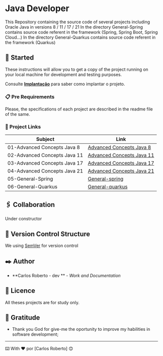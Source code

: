 # Java Developer

  This Repository containing the source code of several projects including Oracle Java in versions 8 / 11 / 17 / 21
  In the directory General-Spring contains source code referent in the framework (Spring, Spring Boot, Spring Cloud...)
  In the directory General-Quarkus contains source code referent in the framework (Quarkus)

## 🚀 Started

  These instructions will allow you to get a copy of the project running on your local machine for development and testing purposes.

Consulte **[Implantação](#-implanta%C3%A7%C3%A3o)** para saber como implantar o projeto.

### 📋 Pre Requirements

   Please, the specifications of each project are described in the readme file of the same.

### 🔧 Project Links

| Subject                      | Link                                                                                                           |
| ----------------------       | -------------------------------------------------------------------------------------------------------------- |
| 01-Advanced Concepts Java 8  | [Advanced Concepts Java 8](https://github.com/CarlosRobertoMedeiros/repo-java-developer/tree/main/Java%208)    |
| 02-Advanced Concepts Java 11 | [Advanced Concepts Java 11](https://github.com/CarlosRobertoMedeiros/repo-kotlin-developer-/tree/master/fundamentos/fundamentos-gerais) |
| 03-Advanced Concepts Java 17 | [Advanced Concepts Java 17](https://github.com/CarlosRobertoMedeiros/repo-kotlin-developer-/tree/master/fundamentos/fundamentos-gerais) |
| 04-Advanced Concepts Java 21 | [Advanced Concepts Java 21](https://github.com/CarlosRobertoMedeiros/repo-kotlin-developer-/tree/master/fundamentos/fundamentos-gerais) |
| 05-General-Spring            | [General-spring](https://github.com/CarlosRobertoMedeiros/repo-java-developer/tree/main/general-spring)| 
| 06-General-Quarkus           | [General-quarkus](https://github.com/CarlosRobertoMedeiros/repo-java-developer/tree/main/general-spring)| 


  
## 🖇️ Collaboration

  Under constructor

## 📌 Version Control Structure

We using [SemVer](http://semver.org/) for version control

## ✒️ Author

* **Carlos Roberto - dev ** - *Work and Documentation*

## 📄 Licence

   All theses projects are for study only.

## 🎁 Gratitude

* Thank you God for give-me the oportunity to improve my habilities in software development;
---
⌨️ With ❤️ por [Carlos Roberto] 😊
